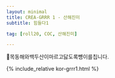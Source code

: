 ```yaml
---
layout: minimal
title: CREA-GRRR 1 - 산해진미
subtitle: 힘들다1

tag: [roll20, COC, 산해진미]

---
```


목동해와백두산이마르고닳도록뻉이를칩니다.

{% include_relative kor-grrr1.html %}

